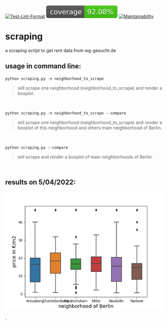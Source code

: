 [![Test-Lint-Format](https://github.com/aurelpere/python-scraping-flatrent/actions/workflows/main.yml/badge.svg)](https://github.com/aurelpere/python-scraping-flatrent/actions/workflows/main.yml) ![test-coverage badge](./coverage-badge.svg) [![Maintainability](https://api.codeclimate.com/v1/badges/26af1febe301da20bc2b/maintainability)](https://codeclimate.com/github/aurelpere/python-scraping-flatrent/maintainability)

# scraping
a scraping script to get rent data from wg-gesucht.de

## usage in command line:<br>
`python scraping.py -n neighborhood_to_scrape`<br>
>will scrape one neighborhood (neighborhood_to_scrape) and render a boxplot.   
<br>

`python scraping.py -n neighborhood_to_scrape --compare`<br>
>will scrape one neighborhood (neighborhood_to_scrape) and render a boxplot of this neighborhood and others main neighborhood of Berlin.   
<br>

`python scraping.py --compare`<br>
>will scrape and render a boxplot of main neighborhoods of Berlin.   
<br>

## results on 5/04/2022:<br>

<p align="center">
  <img src="boxplot_scraping.png" width="600" title="rent boxplot">
</p>
.
